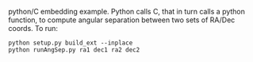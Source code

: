 python/C embedding example.  Python calls C, that in turn calls a python 
function, to compute angular separation between two sets of RA/Dec coords.  To run:

```
python setup.py build_ext --inplace
python runAngSep.py ra1 dec1 ra2 dec2
```
